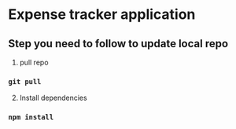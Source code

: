# Expense tracker application

## Step you need to follow to update local repo

1. pull repo

### `git pull`

2. Install dependencies

### `npm install`
